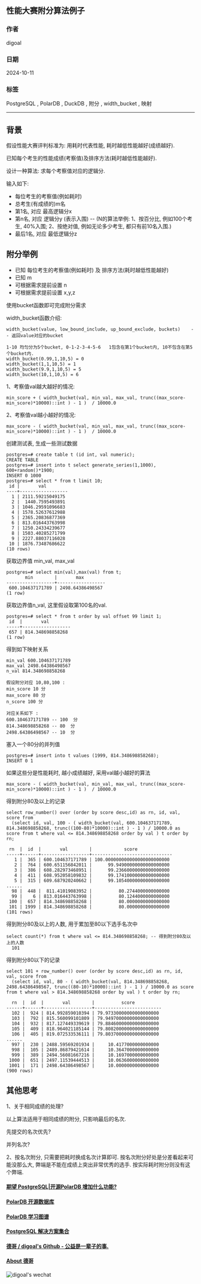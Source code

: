 ## 性能大赛附分算法例子   
                                                                                        
### 作者                                                            
digoal                                                            
                                                                   
### 日期                                                                 
2024-10-11                                                           
                                                                
### 标签                                                              
PostgreSQL , PolarDB , DuckDB , 附分 , width_bucket , 映射       
                                                                                       
----                                                                
                                                                              
## 背景      
假设性能大赛评判标准为: 用耗时代表性能, 耗时越低性能越好(成绩越好).    
  
已知每个考生的性能成绩(考察值)及排序方法(耗时越低性能越好).    
  
设计一种算法: 求每个考察值对应的逻辑分.  
  
输入如下:   
- 每位考生的考察值(例如耗时)    
- 总考生(有成绩的)m名   
- 第1名, 对应 最高逻辑分x   
- 第n名, 对应 逻辑分y (表示入围)   -- (N的算法举例: 1、按百分比, 例如100个考生, 40%入围; 2、按绝对值, 例如无论多少考生, 都只有前10名入围.)     
- 最后1名, 对应 最低逻辑分z   
  
## 附分举例  
- 已知 每位考生的考察值(例如耗时) 及 排序方法(耗时越低性能越好)    
- 已知 m    
- 可根据需求提前设置 n    
- 可根据需求提前设置 x,y,z    
  
使用bucket函数即可完成附分需求     
  
width_bucket函数介绍:    
```  
width_bucket(value, low_bound_include, up_bound_exclude, buckets)    -- 返回value对应的bucket  
  
1-10 均匀分为5个bucket, 0-1-2-3-4-5-6   1包含在第1个bucket内, 10不包含在第5个bucket内.    
width_bucket(0.99,1,10,5) = 0   
width_bucket(1,1,10,5) = 1   
width_bucket(9.9,1,10,5) = 5   
width_bucket(10,1,10,5) = 6   
```  
  
1、考察值val越大越好的情况:   
```  
min_score + ( width_bucket(val, min_val, max_val, trunc((max_score-min_score)*10000)::int ) - 1 )  / 10000.0   
```   
  
2、考察值val越小越好的情况:   
```  
max_score - ( width_bucket(val, min_val, max_val, trunc((max_score-min_score)*10000)::int ) - 1 )  / 10000.0    
```    
  
  
创建测试表, 生成一些测试数据  
```  
postgres=# create table t (id int, val numeric);  
CREATE TABLE  
postgres=# insert into t select generate_series(1,1000), 600+random()*1900;  
INSERT 0 1000  
postgres=# select * from t limit 10;  
 id |       val          
----+------------------  
  1 | 2111.59215049175  
  2 |  1440.7595493891  
  3 | 1046.29591096683  
  4 | 1578.52637612988  
  5 | 2365.20836877369  
  6 | 813.016443763998  
  7 | 1250.24334239677  
  8 | 1503.40285271799  
  9 | 2227.88037116028  
 10 | 1876.73487686622  
(10 rows)  
```  
  
获取边界值 min_val, max_val  
```  
postgres=# select min(val),max(val) from t;  
       min        |       max          
------------------+------------------  
 600.104637171789 | 2498.64386498567  
(1 row)  
```  
  
获取边界值n_val, 这里假设取第100名的val.    
```  
postgres=# select * from t order by val offset 99 limit 1;  
 id  |       val          
-----+------------------  
 657 | 814.348698858268  
(1 row)  
```  
  
得到如下映射关系  
```  
min_val 600.104637171789   
max_val 2498.64386498567   
n_val 814.348698858268   
  
假设附分对应 10,80,100 :   
min_score 10 分  
max_score 80 分  
n_score 100 分  
  
对应关系如下 :   
600.104637171789 -- 100  分  
814.348698858268 -- 80  分  
2498.64386498567 -- 10  分  
```  
  
塞入一个80分的并列值  
```  
postgres=# insert into t values (1999, 814.348698858268);  
INSERT 0 1  
```  
  
如果这些分是性能耗时, 越小成绩越好, 采用val越小越好的算法  
```  
max_score - ( width_bucket(val, min_val, max_val, trunc((max_score-min_score)*10000)::int ) - 1 )  / 10000.0    
```  
  
得到附分80及以上的记录  
```
select row_number() over (order by score desc,id) as rn, id, val, score from   
  (select id, val, 100 - ( width_bucket(val, 600.104637171789, 814.348698858268, trunc((100-80)*10000)::int ) - 1 ) / 10000.0 as score from t where val <= 814.348698858268 order by val ) t order by rn;  
  
 rn  |  id  |       val        |            score               
-----+------+------------------+------------------------------  
   1 |  365 | 600.104637171789 | 100.000000000000000000000000  
   2 |  764 | 600.651156842011 |      99.94900000000000000000  
   3 |  386 | 608.282973468951 |      99.23660000000000000000  
   4 |  411 | 608.952058109832 |      99.17410000000000000000  
   5 |  315 | 609.687920240662 |      99.10540000000000000000  
......  
  98 |  448 |  811.41019083952 |          80.2744000000000000  
  99 |    6 | 813.016443763998 |          80.1244000000000000  
 100 |  657 | 814.348698858268 |          80.0000000000000000  
 101 | 1999 | 814.348698858268 |          80.0000000000000000  
(101 rows)  
```
  
得到附分80及以上的人数, 用于累加至80以下选手名次中    
```
select count(*) from t where val <= 814.348698858268; -- 得到附分80及以上的人数  
  101  
```
  
得到附分80以下的记录  
```
select 101 + row_number() over (order by score desc,id) as rn, id, val, score from   
  (select id, val, 80 - ( width_bucket(val, 814.348698858268, 2498.64386498567, trunc((80-10)*10000)::int ) - 1 ) / 10000.0 as score from t where val > 814.348698858268 order by val ) t order by rn;  
  
  rn  |  id  |       val        |          score            
------+------+------------------+-------------------------  
  102 |  924 | 814.992859010394 | 79.97330000000000000000  
  103 |  792 | 815.560099101809 | 79.94970000000000000000  
  104 |  932 | 817.127449339619 | 79.88460000000000000000  
  105 |  409 | 818.964021185144 | 79.80820000000000000000  
  106 |  405 | 819.072533536111 | 79.80370000000000000000  
......  
  997 |  230 | 2488.59569201934 |     10.4177000000000000  
  998 |  105 | 2489.86879421614 |     10.3647000000000000  
  999 |  389 | 2494.56081667216 |     10.1697000000000000  
 1000 |  651 | 2497.11539444513 |     10.0636000000000000  
 1001 |  171 | 2498.64386498567 |     10.0000000000000000  
(900 rows)  
```
  
## 其他思考
1、关于相同成绩的处理?    
  
以上算法适用于相同成绩的附分, 只影响最后的名次.    
  
先提交的名次优先?     
  
并列名次?   
  
2、按名次附分, 只需要把耗时换成名次计算即可. 按名次附分好处是分差看起来可能没那么大, 弊端是不能在成绩上突出非常优秀的选手. 按实际耗时附分则没有这个弊端.  
  
  
#### [期望 PostgreSQL|开源PolarDB 增加什么功能?](https://github.com/digoal/blog/issues/76 "269ac3d1c492e938c0191101c7238216")
  
  
#### [PolarDB 开源数据库](https://openpolardb.com/home "57258f76c37864c6e6d23383d05714ea")
  
  
#### [PolarDB 学习图谱](https://www.aliyun.com/database/openpolardb/activity "8642f60e04ed0c814bf9cb9677976bd4")
  
  
#### [PostgreSQL 解决方案集合](../201706/20170601_02.md "40cff096e9ed7122c512b35d8561d9c8")
  
  
#### [德哥 / digoal's Github - 公益是一辈子的事.](https://github.com/digoal/blog/blob/master/README.md "22709685feb7cab07d30f30387f0a9ae")
  
  
#### [About 德哥](https://github.com/digoal/blog/blob/master/me/readme.md "a37735981e7704886ffd590565582dd0")
  
  
![digoal's wechat](../pic/digoal_weixin.jpg "f7ad92eeba24523fd47a6e1a0e691b59")
  
